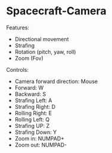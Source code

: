 # Spacecraft-Camera

Features:  
 - Directional movement  
 - Strafing  
 - Rotation (pitch, yaw, roll)  
 - Zoom (Fov)

Controls:
 - Camera forward direction: Mouse
 - Forward: W
 - Backward: S
 - Strafing Left: A
 - Strafing Right: D
 - Rolling Right: E
 - Rolling Left: Q
 - Strafing UP: Z
 - Strafing Down: Y
 - Zoom in: NUMPAD+
 - Zoom out: NUMPAD-
